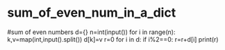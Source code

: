 # sum_of_even_num_in_a_dict
#sum of even numbers
d={}
n=int(input())
for i in range(n):
  k,v=map(int,input().split())
  d[k]=v
r=0
for i in d:
  if i%2==0:
    r=r+d[i]
print(r)
